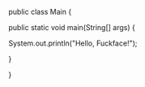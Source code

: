public class Main {
  
public static void main(String[] args) {
    
System.out.println("Hello, Fuckface!");
    
}

}
